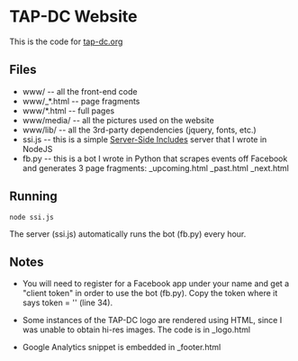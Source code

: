 
# TAP-DC Website

This is the code for [tap-dc.org](http://tap-dc.org)

## Files

 - www/ -- all the front-end code
 - www/_*.html -- page fragments
 - www/*.html -- full pages
 - www/media/ -- all the pictures used on the website
 - www/lib/ -- all the 3rd-party dependencies (jquery, fonts, etc.)
 - ssi.js -- this is a simple [Server-Side Includes](https://en.wikipedia.org/wiki/Server_Side_Includes) server that I wrote in NodeJS
 - fb.py -- this is a bot I wrote in Python that scrapes events off Facebook and generates 3 page fragments: _upcoming.html _past.html _next.html

## Running

```node ssi.js```

The server (ssi.js) automatically runs the bot (fb.py) every hour.

## Notes

 - You will need to register for a Facebook app under your name and get a "client token" in order to use the bot (fb.py). Copy the token where it says token = '' (line 34).

 - Some instances of the TAP-DC logo are rendered using HTML, since I was unable to obtain hi-res images. The code is in _logo.html

 - Google Analytics snippet is embedded in _footer.html
 